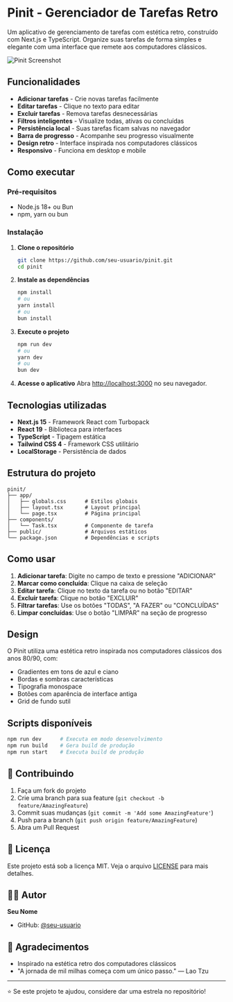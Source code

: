# Pinit - Gerenciador de Tarefas Retro

Um aplicativo de gerenciamento de tarefas com estética retro, construído com Next.js e TypeScript. Organize suas tarefas de forma simples e elegante com uma interface que remete aos computadores clássicos.

![Pinit Screenshot](https://via.placeholder.com/800x400/4F46E5/FFFFFF?text=Pinit+Todo+App)

## Funcionalidades

-   **Adicionar tarefas** - Crie novas tarefas facilmente
-   **Editar tarefas** - Clique no texto para editar
-   **Excluir tarefas** - Remova tarefas desnecessárias
-   **Filtros inteligentes** - Visualize todas, ativas ou concluídas
-   **Persistência local** - Suas tarefas ficam salvas no navegador
-   **Barra de progresso** - Acompanhe seu progresso visualmente
-   **Design retro** - Interface inspirada nos computadores clássicos
-   **Responsivo** - Funciona em desktop e mobile

## Como executar

### Pré-requisitos

-   Node.js 18+ ou Bun
-   npm, yarn ou bun

### Instalação

1. **Clone o repositório**

    ```bash
    git clone https://github.com/seu-usuario/pinit.git
    cd pinit
    ```

2. **Instale as dependências**

    ```bash
    npm install
    # ou
    yarn install
    # ou
    bun install
    ```

3. **Execute o projeto**

    ```bash
    npm run dev
    # ou
    yarn dev
    # ou
    bun dev
    ```

4. **Acesse o aplicativo**
   Abra [http://localhost:3000](http://localhost:3000) no seu navegador.

## Tecnologias utilizadas

-   **Next.js 15** - Framework React com Turbopack
-   **React 19** - Biblioteca para interfaces
-   **TypeScript** - Tipagem estática
-   **Tailwind CSS 4** - Framework CSS utilitário
-   **LocalStorage** - Persistência de dados

## Estrutura do projeto

```
pinit/
├── app/
│   ├── globals.css      # Estilos globais
│   ├── layout.tsx       # Layout principal
│   └── page.tsx         # Página principal
├── components/
│   └── Task.tsx         # Componente de tarefa
├── public/              # Arquivos estáticos
└── package.json         # Dependências e scripts
```

## Como usar

1. **Adicionar tarefa**: Digite no campo de texto e pressione "ADICIONAR"
2. **Marcar como concluída**: Clique na caixa de seleção
3. **Editar tarefa**: Clique no texto da tarefa ou no botão "EDITAR"
4. **Excluir tarefa**: Clique no botão "EXCLUIR"
5. **Filtrar tarefas**: Use os botões "TODAS", "A FAZER" ou "CONCLUÍDAS"
6. **Limpar concluídas**: Use o botão "LIMPAR" na seção de progresso

## Design

O Pinit utiliza uma estética retro inspirada nos computadores clássicos dos anos 80/90, com:

-   Gradientes em tons de azul e ciano
-   Bordas e sombras características
-   Tipografia monospace
-   Botões com aparência de interface antiga
-   Grid de fundo sutil

## Scripts disponíveis

```bash
npm run dev      # Executa em modo desenvolvimento
npm run build    # Gera build de produção
npm run start    # Executa build de produção
```

## 🤝 Contribuindo

1. Faça um fork do projeto
2. Crie uma branch para sua feature (`git checkout -b feature/AmazingFeature`)
3. Commit suas mudanças (`git commit -m 'Add some AmazingFeature'`)
4. Push para a branch (`git push origin feature/AmazingFeature`)
5. Abra um Pull Request

## 📄 Licença

Este projeto está sob a licença MIT. Veja o arquivo [LICENSE](LICENSE) para mais detalhes.

## 👨‍💻 Autor

**Seu Nome**

-   GitHub: [@seu-usuario](https://github.com/seu-usuario)

## 🙏 Agradecimentos

-   Inspirado na estética retro dos computadores clássicos
-   "A jornada de mil milhas começa com um único passo." — Lao Tzu

---

⭐ Se este projeto te ajudou, considere dar uma estrela no repositório!
